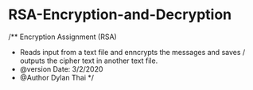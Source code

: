 # RSA-Encryption-and-Decryption

/** Encryption Assignment (RSA)
  * Reads input from a text file and enncrypts the messages and saves / outputs the cipher text in another text file.
  * @version Date: 3/2/2020
  * @Author Dylan Thai
 */
 
 
